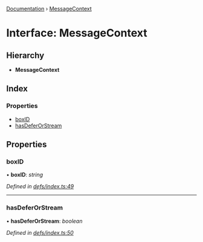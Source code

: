 [Documentation](../README.md) › [MessageContext](messagecontext.md)

# Interface: MessageContext

## Hierarchy

* **MessageContext**

## Index

### Properties

* [boxID](messagecontext.md#boxid)
* [hasDeferOrStream](messagecontext.md#hasdeferorstream)

## Properties

###  boxID

• **boxID**: *string*

*Defined in [defs/index.ts:49](https://github.com/badbatch/graphql-box/blob/5221a9e/packages/worker-client/src/defs/index.ts#L49)*

___

###  hasDeferOrStream

• **hasDeferOrStream**: *boolean*

*Defined in [defs/index.ts:50](https://github.com/badbatch/graphql-box/blob/5221a9e/packages/worker-client/src/defs/index.ts#L50)*

